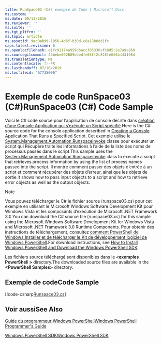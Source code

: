 ```yaml
---
title: RunSpace03 (C#) exemple de Code | Microsoft Docs
ms.custom: ''
ms.date: 09/13/2016
ms.reviewer: ''
ms.suite: ''
ms.tgt_pltfrm: ''
ms.topic: article
ms.assetid: 9ac8ab99-1856-4d6f-b30d-c0a18b8dd1fc
caps.latest.revision: 6
ms.openlocfilehash: e1fc91174a959d6acc306330afb8d5c2e7a9a860
ms.sourcegitcommit: 46bebe692689ebedfe65ff2c828fe666b443198d
ms.translationtype: MT
ms.contentlocale: fr-FR
ms.lasthandoff: 07/10/2019
ms.locfileid: "67735006"
---
```

# <a name="runspace03-c-code-sample"></a><span data-ttu-id="94a2f-102">Exemple de code RunSpace03 (C#)</span><span class="sxs-lookup"><span data-stu-id="94a2f-102">RunSpace03 (C#) Code Sample</span></span>

<span data-ttu-id="94a2f-103">Voici le C# code source pour l’application de console décrite dans [création d’une Console Application qui s’exécute un Script spécifié](fd).</span><span class="sxs-lookup"><span data-stu-id="94a2f-103">Here is the C# source code for the console application described in [Creating a Console Application That Runs a Specified Script](fd).</span></span> <span data-ttu-id="94a2f-104">Cet exemple utilise le [System.Management.Automation.Runspaceinvoke](/dotnet/api/System.Management.Automation.RunspaceInvoke) classe pour exécuter un script qui Récupère traite les informations à l’aide de la liste des noms de processus passés dans le script.</span><span class="sxs-lookup"><span data-stu-id="94a2f-104">This sample uses the [System.Management.Automation.Runspaceinvoke](/dotnet/api/System.Management.Automation.RunspaceInvoke) class to execute a script that retrieves process information by using the list of process names passed into the script.</span></span> <span data-ttu-id="94a2f-105">Il montre comment passer des objets d’entrée à un script et comment récupérer des objets d’erreur, ainsi que les objets de sortie.</span><span class="sxs-lookup"><span data-stu-id="94a2f-105">It shows how to pass input objects to a script and how to retrieve error objects as well as the output objects.</span></span>

> [!NOTE]
> <span data-ttu-id="94a2f-106">Vous pouvez télécharger le C# le fichier source (runspace03.cs) pour cet exemple en utilisant le Microsoft Windows Software Development Kit pour Windows Vista et les composants d’exécution de Microsoft .NET Framework 3.0.</span><span class="sxs-lookup"><span data-stu-id="94a2f-106">You can download the C# source file (runspace03.cs) for this sample using the Microsoft Windows Software Development Kit for Windows Vista and Microsoft .NET Framework 3.0 Runtime Components.</span></span> <span data-ttu-id="94a2f-107">Pour obtenir des instructions de téléchargement, consultez [comment PowerShell de Windows Installer et de télécharger le Kit de développement logiciel de Windows PowerShell](/powershell/developer/installing-the-windows-powershell-sdk).</span><span class="sxs-lookup"><span data-stu-id="94a2f-107">For download instructions, see [How to Install Windows PowerShell and Download the Windows PowerShell SDK](/powershell/developer/installing-the-windows-powershell-sdk).</span></span>
>
> <span data-ttu-id="94a2f-108">Les fichiers source téléchargé sont disponibles dans le  **\<exemples PowerShell >** directory.</span><span class="sxs-lookup"><span data-stu-id="94a2f-108">The downloaded source files are available in the **\<PowerShell Samples>** directory.</span></span>

## <a name="code-sample"></a><span data-ttu-id="94a2f-109">Exemple de code</span><span class="sxs-lookup"><span data-stu-id="94a2f-109">Code Sample</span></span>

[!code-csharp[Runspace03.cs](../../powershell-sdk-samples/SDK-2.0/csharp/Runspace03/Runspace03.cs#L11-L88 "Runspace03.cs")]

## <a name="see-also"></a><span data-ttu-id="94a2f-110">Voir aussi</span><span class="sxs-lookup"><span data-stu-id="94a2f-110">See Also</span></span>

[<span data-ttu-id="94a2f-111">Guide du programmeur Windows PowerShell</span><span class="sxs-lookup"><span data-stu-id="94a2f-111">Windows PowerShell Programmer's Guide</span></span>](./windows-powershell-programmer-s-guide.md)

[<span data-ttu-id="94a2f-112">Windows PowerShell SDK</span><span class="sxs-lookup"><span data-stu-id="94a2f-112">Windows PowerShell SDK</span></span>](../windows-powershell-reference.md)